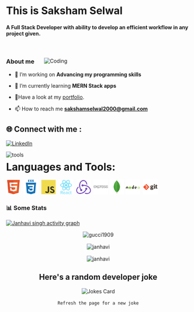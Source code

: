 <div align="left"><h1> This is Saksham Selwal </h1>
<h4>A Full Stack Developer with ability to develop an efficient workflow in any project given.</h4>
</div>
<p align="left"> <img src="https://komarev.com/ghpvc/?username=skshm2000&label=Profile%20views&color=0e75b6&style=flat" alt="" /> </p>
<div>
<p align="left"> <a href="https://twitter.com/unnati_twts><img src="https://img.shields.io/twitter/follow/unnati_twts?logo=twitter&style=for-the-badge" alt="kajukatli123" /></a> </p>

<img align="right" alt="Coding" width="400" src="https://cdn.dribbble.com/users/1292677/screenshots/6139167/media/fcf7fd0c619bb87706533079240915f3.gif">
<h3>About me</h3>

- 🔭 I’m  working on **Advancing my programming skills**

- 🌱 I’m currently learning **MERN Stack apps**

- 💬Have a look at my [portfolio](https://skshm2000.github.io/).

- 📫 How to reach me **sakshamselwal2000@gmail.com**

## 🌐 Connect with me :
[![LinkedIn](https://img.shields.io/badge/LinkedIn-%230077B5.svg?logo=linkedin&logoColor=white)](https://www.linkedin.com/in/janhaviprabhu2604/)
  <p align="left"></p>
<img align="left" width="50" alt="tools" src="https://camo.githubusercontent.com/beb64ff21c883e318e4f5db5231c2ba4175705bea1c9249e82a41ab375db4f75/68747470733a2f2f6d65646961322e67697068792e636f6d2f6d656469612f51737347456d706b79454f684243623765312f67697068792e6769663f6369643d656366303565343761306e336769316266716e74716d6f62386739616964316f796a327772336473336d67373030626c267269643d67697068792e676966" />
<h1 align="left">Languages and Tools:</h1>
  <div>
  <div>
  <img src="https://github.com/devicons/devicon/blob/master/icons/html5/html5-original.svg" title="HTML5" alt="HTML" width="40" height="40"/>&nbsp;
  <img src="https://github.com/devicons/devicon/blob/master/icons/css3/css3-plain-wordmark.svg"  title="CSS3" alt="CSS" width="40" height="40"/>&nbsp;
    <img src="https://github.com/devicons/devicon/blob/master/icons/javascript/javascript-original.svg" title="JavaScript" alt="JavaScript" width="40"             height="40"/>&nbsp;
  <img src="https://github.com/devicons/devicon/blob/master/icons/react/react-original-wordmark.svg" title="React" alt="React" width="40" height="40"/>&nbsp;
  <img src="https://github.com/devicons/devicon/blob/master/icons/redux/redux-original.svg" title="Redux" alt="Redux " width="40" height="40"/>&nbsp;
  <img src="https://raw.githubusercontent.com/devicons/devicon/1119b9f84c0290e0f0b38982099a2bd027a48bf1/icons/express/express-original-wordmark.svg" title="Express" **alt="Express" width="40" height="40"/> 
  <img src="https://raw.githubusercontent.com/devicons/devicon/1119b9f84c0290e0f0b38982099a2bd027a48bf1/icons/mongodb/mongodb-original.svg" title="Mongodb" **alt="Git" width="40" height="40"/> 
  <img src="https://github.com/devicons/devicon/blob/master/icons/nodejs/nodejs-original-wordmark.svg" title="NodeJS" alt="NodeJS" width="40" height="40"/>&nbsp;
  <img src="https://github.com/devicons/devicon/blob/master/icons/git/git-original-wordmark.svg" title="Git" **alt="Git" width="40" height="40"/> 
</div>
 <h3>📊 Some Stats</h3>
  <a href="https://github.com/nnishks/github-readme-activity-graph"><img alt="Janhavi singh activity graph" src="https://activity-graph.herokuapp.com/graph?username=Janhaviprabhu&theme=react-dark&hide_border=true" /></a>
  <br/>
  <div align="center">
  <p><img width="350px" align="center" src="https://github-readme-stats.vercel.app/api/top-langs?username=Janhaviprabhu&show_icons=true&locale=en&layout=compact" alt="gucci1909" /></p>
<p><img  width="350px" align="center" src="https://github-readme-streak-stats.herokuapp.com/?user=Janhaviprabhu&" alt="janhavi" /></p>
  <p  align="center"><img  width="350px" align="center" src="https://github-readme-stats.vercel.app/api?username=Janhaviprabhu&show_icons=true&locale=en" alt="janhavi" /></p></div>
<div align="center">
                   
  <h2>Here's a random developer joke </h2>
                   
  <img src="https://readme-jokes.vercel.app/api?theme=dark" alt="Jokes Card" />
</div>
                                                                            
<p align="center">
  <code>Refresh the page for a new joke</code>
</p>

